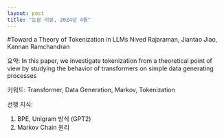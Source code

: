 ```yaml
---
layout: post
title: "논문 리뷰, 2024년 4월"
---
```


#Toward a Theory of Tokenization in LLMs
Nived Rajaraman, Jiantao Jiao, Kannan Ramchandran

요약:  In this paper, we investigate tokenization from a theoretical point of view by studying the behavior of transformers on simple data generating processes

키워드: Transformer, Data Generation, Markov, Tokenization

선행 지식: 

1. BPE, Unigram 방식 (GPT2)
2. Markov Chain 원리
